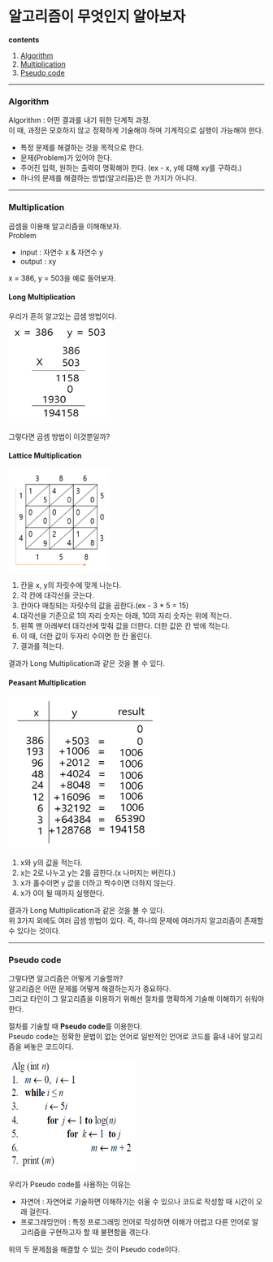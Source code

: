 알고리즘이 무엇인지 알아보자
======
**contents**
1. [Algorithm](#Algorithm)
2. [Multiplication](#Multiplication)
3. [Pseudo code](#Pseudo-code)
***
### Algorithm  
Algorithm : 어떤 결과를 내기 위한 단계적 과정.   
이 때, 과정은 모호하지 않고 정확하게 기술해야 하며 기계적으로 실행이 가능해야 한다.  

- 특정 문제를 해결하는 것을 목적으로 한다.
- 문제(Problem)가 있어야 한다.
- 주어진 입력, 원하는 출력이 명확해야 한다. (ex - x, y에 대해 xy를 구하라.)  
- 하나의 문제를 해결하는 방법(알고리듬)은 한 가지가 아니다.

***
### Multiplication
곱셈을 이용해 알고리즘을 이해해보자.   
Problem
- input : 자연수 x & 자연수 y  
- output : xy

x = 386, y = 503을 예로 들어보자.

#### Long Multiplication
우리가 흔히 알고있는 곱셈 방법이다.  
<img src="/assets/images/Algorithm_LongMultiplication.PNG" width=200 height=200>  

그렇다면 곱셈 방법이 이것뿐일까?

#### Lattice Multiplication  
<img src="/assets/images/Algorithm_LatticeMultiplication.PNG" width=200 height=200>   

1. 칸을 x, y의 자릿수에 맞게 나눈다.
2. 각 칸에 대각선을 긋는다.  
3. 칸마다 매칭되는 자릿수의 값을 곱한다.(ex - 3 * 5 = 15)
4. 대각선을 기준으로 1의 자리 숫자는 아래, 10의 자리 숫자는 위에 적는다.
5. 왼쪽 맨 아래부터 대각선에 맞춰 값을 더한다. 더한 값은 칸 밖에 적는다.
6. 이 때, 더한 값이 두자리 수이면 한 칸 올린다.
7. 결과를 적는다.

결과가 Long Multiplication과 같은 것을 볼 수 있다.  

#### Peasant Multiplication  
<img src="/assets/images/Algorithm_PeasantMultiplication.PNG" width=300 height=300>  

1. x와 y의 값을 적는다.
2. x는 2로 나누고 y는 2를 곱한다.(x 나머지는 버린다.)
3. x가 홀수이면 y 값을 더하고 짝수이면 더하지 않는다.
4. x가 0이 될 때까지 실행한다.

결과가 Long Multiplication과 같은 것을 볼 수 있다.  
위 3가지 외에도 여러 곱셈 방법이 있다. 즉, 하나의 문제에 여러가지 알고리즘이 존재할 수 있다는 것이다.  

***
### Pseudo code  
그렇다면 알고리즘은 어떻게 기술할까?  
알고리즘은 어떤 문제를 어떻게 해결하는지가 중요하다.  
그리고 타인이 그 알고리즘을 이용하기 위해선 절차를 명확하게 기술해 이해하기 쉬워야 한다.  

절차를 기술할 때 **Pseudo code**를 이용한다.  
Pseudo code는 정확한 문법이 없는 언어로 일반적인 언어로 코드를 흉내 내어 알고리즘을 써놓은 코드이다.  

<img src="/assets/images/Algorithm_Pseudocode.PNG" width=250 height=220>  

우리가 Pseudo code를 사용하는 이유는  
- 자연어 : 자연어로 기술하면 이해하기는 쉬울 수 있으나 코드로 작성할 때 시간이 오래 걸린다.  
- 프로그래밍언어 : 특정 프로그래밍 언어로 작성하면 이해가 어렵고 다른 언어로 알고리즘을 구현하고자 할 때 불편함을 겪는다.

위의 두 문제점을 해결할 수 있는 것이 Pseudo code이다.


